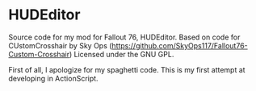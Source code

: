 # HUDEditor
Source code for my mod for Fallout 76, HUDEditor. Based on code for CUstomCrosshair by Sky Ops (https://github.com/SkyOps117/Fallout76-Custom-Crosshair) Licensed under the GNU GPL.

First of all, I apologize for my spaghetti code. This is my first attempt at developing in ActionScript.
